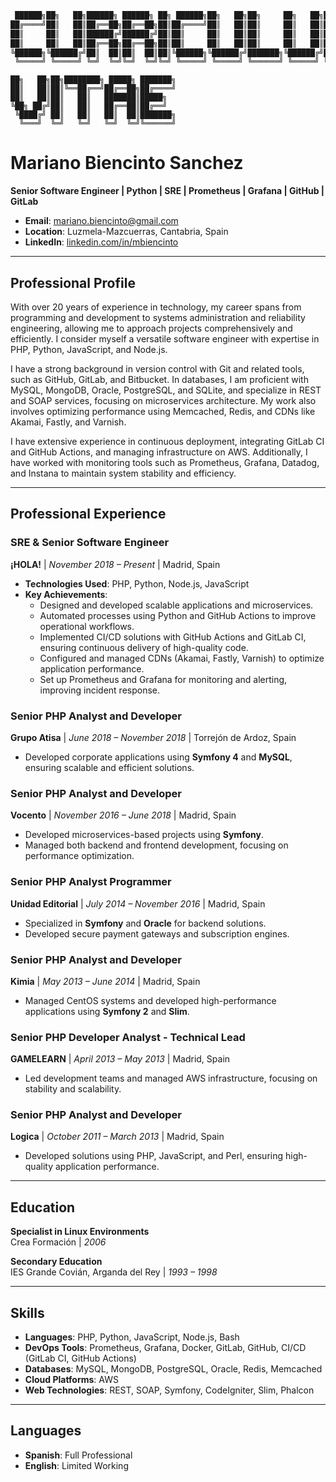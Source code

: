 ```bash
 ██████╗██╗   ██╗██████╗ ██████╗ ██╗ ██████╗██╗   ██╗██╗     ██╗   ██╗███╗   ███╗
██╔════╝██║   ██║██╔══██╗██╔══██╗██║██╔════╝██║   ██║██║     ██║   ██║████╗ ████║
██║     ██║   ██║██████╔╝██████╔╝██║██║     ██║   ██║██║     ██║   ██║██╔████╔██║
██║     ██║   ██║██╔══██╗██╔══██╗██║██║     ██║   ██║██║     ██║   ██║██║╚██╔╝██║
╚██████╗╚██████╔╝██║  ██║██║  ██║██║╚██████╗╚██████╔╝███████╗╚██████╔╝██║ ╚═╝ ██║
 ╚═════╝ ╚═════╝ ╚═╝  ╚═╝╚═╝  ╚═╝╚═╝ ╚═════╝ ╚═════╝ ╚══════╝ ╚═════╝ ╚═╝     ╚═╝
```
```
██╗   ██╗██╗████████╗ █████╗ ███████╗
██║   ██║██║╚══██╔══╝██╔══██╗██╔════╝
██║   ██║██║   ██║   ███████║█████╗  
╚██╗ ██╔╝██║   ██║   ██╔══██║██╔══╝  
 ╚████╔╝ ██║   ██║   ██║  ██║███████╗
  ╚═══╝  ╚═╝   ╚═╝   ╚═╝  ╚═╝╚══════╝

```
# Mariano Biencinto Sanchez
**Senior Software Engineer | Python | SRE | Prometheus | Grafana | GitHub | GitLab**

- **Email**: [mariano.biencinto@gmail.com](mailto:mariano.biencinto@gmail.com)
- **Location**: Luzmela-Mazcuerras, Cantabria, Spain
- **LinkedIn**: [linkedin.com/in/mbiencinto](https://www.linkedin.com/in/mbiencinto)

---

## Professional Profile
With over 20 years of experience in technology, my career spans from programming and development to systems administration and reliability engineering, allowing me to approach projects comprehensively and efficiently. I consider myself a versatile software engineer with expertise in PHP, Python, JavaScript, and Node.js.

I have a strong background in version control with Git and related tools, such as GitHub, GitLab, and Bitbucket. In databases, I am proficient with MySQL, MongoDB, Oracle, PostgreSQL, and SQLite, and specialize in REST and SOAP services, focusing on microservices architecture. My work also involves optimizing performance using Memcached, Redis, and CDNs like Akamai, Fastly, and Varnish.

I have extensive experience in continuous deployment, integrating GitLab CI and GitHub Actions, and managing infrastructure on AWS. Additionally, I have worked with monitoring tools such as Prometheus, Grafana, Datadog, and Instana to maintain system stability and efficiency.

---

## Professional Experience

### SRE & Senior Software Engineer  
**¡HOLA!** | *November 2018 – Present* | Madrid, Spain  
- **Technologies Used**: PHP, Python, Node.js, JavaScript  
- **Key Achievements**:
  - Designed and developed scalable applications and microservices.
  - Automated processes using Python and GitHub Actions to improve operational workflows.
  - Implemented CI/CD solutions with GitHub Actions and GitLab CI, ensuring continuous delivery of high-quality code.
  - Configured and managed CDNs (Akamai, Fastly, Varnish) to optimize application performance.
  - Set up Prometheus and Grafana for monitoring and alerting, improving incident response.

### Senior PHP Analyst and Developer  
**Grupo Atisa** | *June 2018 – November 2018* | Torrejón de Ardoz, Spain  
- Developed corporate applications using **Symfony 4** and **MySQL**, ensuring scalable and efficient solutions.

### Senior PHP Analyst and Developer  
**Vocento** | *November 2016 – June 2018* | Madrid, Spain  
- Developed microservices-based projects using **Symfony**.
- Managed both backend and frontend development, focusing on performance optimization.

### Senior PHP Analyst Programmer  
**Unidad Editorial** | *July 2014 – November 2016* | Madrid, Spain  
- Specialized in **Symfony** and **Oracle** for backend solutions.
- Developed secure payment gateways and subscription engines.

### Senior PHP Analyst and Developer  
**Kimia** | *May 2013 – June 2014* | Madrid, Spain  
- Managed CentOS systems and developed high-performance applications using **Symfony 2** and **Slim**.

### Senior PHP Developer Analyst - Technical Lead  
**GAMELEARN** | *April 2013 – May 2013* | Madrid, Spain  
- Led development teams and managed AWS infrastructure, focusing on stability and scalability.

### Senior PHP Analyst and Developer  
**Logica** | *October 2011 – March 2013* | Madrid, Spain  
- Developed solutions using PHP, JavaScript, and Perl, ensuring high-quality application performance.

---

## Education

**Specialist in Linux Environments**  
Crea Formación | *2006*

**Secondary Education**  
IES Grande Covián, Arganda del Rey | *1993 – 1998*

---

## Skills

- **Languages**: PHP, Python, JavaScript, Node.js, Bash
- **DevOps Tools**: Prometheus, Grafana, Docker, GitLab, GitHub, CI/CD (GitLab CI, GitHub Actions)
- **Databases**: MySQL, MongoDB, PostgreSQL, Oracle, Redis, Memcached
- **Cloud Platforms**: AWS
- **Web Technologies**: REST, SOAP, Symfony, CodeIgniter, Slim, Phalcon

---

## Languages

- **Spanish**: Full Professional  
- **English**: Limited Working

<!-- @import "[TOC]" {cmd="toc" depthFrom=1 depthTo=6 orderedList=false} -->
